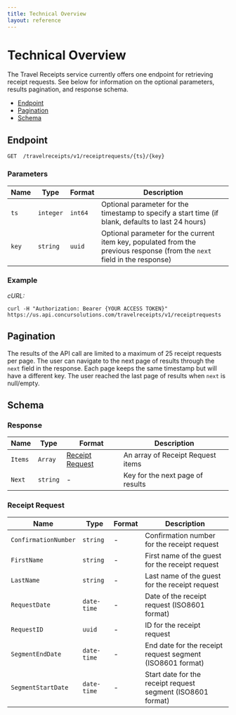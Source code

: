 ```yaml
---
title: Technical Overview
layout: reference
---
```


# Technical Overview

The Travel Receipts service currently offers one endpoint for retrieving receipt requests. See below for information on the optional parameters, results pagination, and response schema.

* [Endpoint](#endpoint)
* [Pagination](#pagination)
* [Schema](#schema)

## <a name="endpoint"></a>Endpoint
						
	GET  /travelreceipts/v1/receiptrequests/{ts}/{key}

### Parameters

Name | Type | Format | Description
-----|------|--------|------------
`ts`	|	`integer`	|	`int64`	|	Optional parameter for the timestamp to specify a start time (if blank, defaults to last 24 hours)
`key`	|	`string`	|	`uuid`	|	Optional parameter for the current item key, populated from the previous response (from the `next` field in the response)

### Example
_cURL:_

```shell
curl -H "Authorization: Bearer {YOUR ACCESS TOKEN}" https://us.api.concursolutions.com/travelreceipts/v1/receiptrequests
```

## <a name="pagination"></a>Pagination

The results of the API call are limited to a maximum of 25 receipt requests per page. The user can navigate to the next page of results through the `next` field in the response. Each page keeps the same timestamp but will have a different key. The user reached the last page of results when `next` is null/empty.

## <a name="schema"></a>Schema							

### Response

Name | Type | Format | Description
-----|------|--------|------------
`Items`	|	`Array`	|	[Receipt Request](#receiptrequest)	|	An array of Receipt Request items
`Next`	|	`string`	|	-	|	Key for the next page of results


### <a name="receiptrequest"></a>Receipt Request
		
Name | Type | Format | Description
-----|------|--------|------------
`ConfirmationNumber`	|	`string`	|	-	|	Confirmation number for the receipt request
`FirstName`	|	`string`	|	-	|	First name of the guest for the receipt request
`LastName`	|	`string`	|	-	|	Last name of the guest for the receipt request
`RequestDate`	|	`date-time`	|	-	|	Date of the receipt request (ISO8601 format)
`RequestID`	|	`uuid`	|	-	|	ID for the receipt request
`SegmentEndDate`	|	`date-time`	|	-	|	End date for the receipt request segment (ISO8601 format)
`SegmentStartDate`	|	`date-time`	|	-	|	Start date for the receipt request segment (ISO8601 format)





